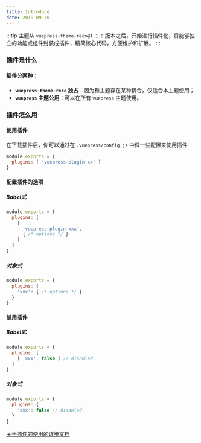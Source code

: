 ```yaml
---
title: Introduce
date: 2019-09-30
---
```


:::tip
主题从 `vuepress-theme-reco@1.1.0` 版本之后，开始进行插件化，将能够独立的功能或组件封装成插件，精简核心代码，方便维护和扩展。
:::

### 插件是什么

#### 插件分两种：
- **`vuepress-theme-reco` 独占**：因为和主题存在某种耦合，仅适合本主题使用；
- **`vuepress` 主题公用**：可以在所有 `vuepress` 主题使用。

### 插件怎么用

#### 使用插件

在下载插件后，你可以通过在 `.vuepress/config.js` 中做一些配置来使用插件
```javascript
module.exports = {
  plugins: [ 'vuepress-plugin-xx' ]
}
```

#### 配置插件的选项

##### Babel式

```javascript
module.exports = {
  plugins: [
    [
      'vuepress-plugin-xxx',
      { /* options */ }
    ]
  ]
}
```

##### 对象式

```javascript
module.exports = {
  plugins: {
    'xxx': { /* options */ }
  }
}
```

#### 禁用插件

##### Babel式

```javascript
module.exports = {
  plugins: [
    [ 'xxx', false ] // disabled.
  ]
}
```

##### 对象式

```javascript
module.exports = {
  plugins: {
    'xxx': false // disabled.
  }
}
```

[关于插件的使用的详细文档](https://vuepress.vuejs.org/zh/plugin/using-a-plugin.html#%E4%BD%BF%E7%94%A8%E6%8F%92%E4%BB%B6)